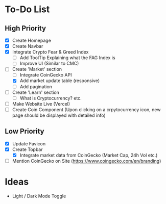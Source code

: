 # To-Do List

## High Priority

- [x] Create Homepage
- [x] Create Navbar
- [x] Integrate Crypto Fear & Greed Index
  - [ ] Add ToolTip Explaining what the FAG Index is
  - [ ] Improve UI (Similar to CMC)
- [ ] Create 'Market' section
  - [ ] Integrate CoinGecko API
  - [x] Add market update table (responsive)
  - [ ] Add pagination
- [ ] Create 'Learn' section
  - [ ] What is Cryptocurrency? etc.
- [ ] Make Website Live (Vercel)
- [ ] Create Coin Component (Upon clicking on a crpytocurrency icon, new page should be displayed with detailed info)

## Low Priority

- [x] Update Favicon
- [x] Create Topbar
  - [x] Integrate market data from CoinGecko (Market Cap, 24h Vol etc.)
- [ ] Mention CoinGecko on Site (https://www.coingecko.com/en/branding)

# Ideas

- Light / Dark Mode Toggle
